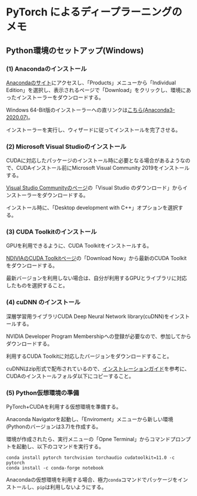 # PyTorch によるディープラーニングのメモ

## Python環境のセットアップ(Windows)

### (1) Anacondaのインストール

[Anacondaのサイト](http://anaconda.com)にアクセスし、「Products」メニューから「Individual Edition」を選択し、表示されるページで「Download」をクリックし、環境にあったインストーラーをダウンロードする。

Windows 64-Bit版のインストーラーへの直リンクは[こちら(Anaconda3-2020.07)](https://repo.anaconda.com/archive/Anaconda3-2020.07-Windows-x86_64.exe)。

インストーラーを実行し、ウィザードに従ってインストールを完了させる。

### (2) Microsoft Visual Studioのインストール

CUDAに対応したパッケージのインストール時に必要となる場合があるようなので、CUDAインストール前にMicrosoft Visual Community 2019をインストールする。

[Visual Studio Communityのページ](https://visualstudio.microsoft.com/ja/vs/community/)の「Visual Studio のダウンロード」からインストーラーをダウンロードする。

インストール時に、「Desktop development with C++」オプションを選択する。

### (3) CUDA Toolkitのインストール

GPUを利用できるように、CUDA Toolkitをインストールする。

[NDIVIAのCUDA Toolkitページ](https://developer.nvidia.com/cuda-toolkit)の「Download Now」から最新のCUDA Toolkitをダウンロードする。

最新バージョンを利用しない場合は、自分が利用するGPUとライブラリに対応したものを選択すること。

### (4) cuDNN のインストール

深層学習用ライブラリCUDA Deep Neural Network library(cuDNN)をインストールする。

NVIDIA Developer Program Membershipへの登録が必要なので、参加してからダウンロードする。

利用するCUDA Toolkitに対応したバージョンをダウンロードすること。

cuDNNはzip形式で配布されているので、[インストレーションガイド](https://docs.nvidia.com/deeplearning/cudnn/install-guide/index.html)を参考に、CUDAのインストールフォルダ以下にコピーすること。

### (5) Python仮想環境の準備

PyTorch+CUDAを利用する仮想環境を準備する。

Anaconda Navigatorを起動し、「Enviroment」メニューから新しい環境(Pythonのバージョンは3.7)を作成する。

環境が作成されたら、実行メニューの「Opne Terminal」からコマンドプロンプトを起動し、以下のコマンドを実行する。

    conda install pytorch torchvision torchaudio cudatoolkit=11.0 -c pytorch
    conda install -c conda-forge notebook

Anacondaの仮想環境を利用する場合、極力`conda`コマンドでパッケージをインストールし、`pip`は利用しないようにする。

